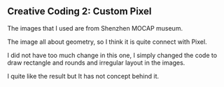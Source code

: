 ## Creative Coding 2: Custom Pixel

The images that I used are from Shenzhen MOCAP museum.

The image all about geometry, so I think it is quite connect with Pixel.

I did not have too much change in this one, I simply changed the code to draw rectangle and rounds and irregular layout in the images.

I quite like the result but It has not concept behind it.